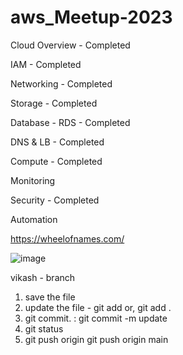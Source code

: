 # aws_Meetup-2023


Cloud Overview     - Completed 

IAM                - Completed

Networking         - Completed

Storage            - Completed

Database - RDS      - Completed

DNS & LB           - Completed

Compute            - Completed


Monitoring 

Security        - Completed

Automation 

https://wheelofnames.com/


 
![image](https://github.com/Mk-CloudLeader/aws_Meetup-2023/assets/66654978/967c62ae-e348-456f-9624-6ef9440cf189)

vikash - branch 
1. save the file
2. update the file - git add <filename > or, git add .
3. git commit. : git commit -m update
4. git status <optional>
5. git push origin <branch name>
      git push origin main 

